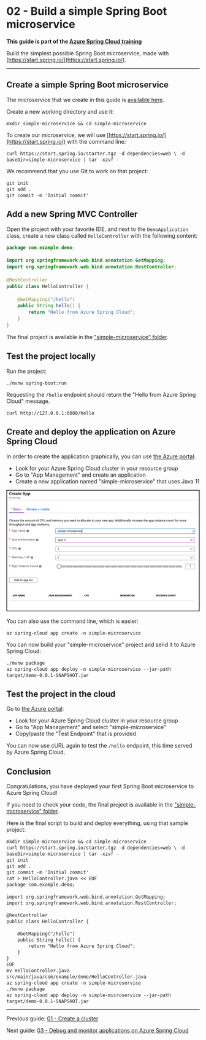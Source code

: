 # 02 - Build a simple Spring Boot microservice

__This guide is part of the [Azure Spring Cloud training](../README.md)__

Build the simplest possible Spring Boot microservice, made with [https://start.spring.io/](https://start.spring.io/).

---

## Create a simple Spring Boot microservice

The microservice that we create in this guide is [available here](simple-microservice/).

Create a new working directory and use it:

```
mkdir simple-microservice && cd simple-microservice
```

To create our microservice, we will use [https://start.spring.io/](https://start.spring.io/) with the command line:

```
curl https://start.spring.io/starter.tgz -d dependencies=web \ -d baseDir=simple-microservice | tar -xzvf -
```

We recommend that you use Git to work on that project:

```
git init
git add .
git commit -m 'Initial commit'
```

## Add a new Spring MVC Controller

Open the project with your favorite IDE, and next to the `DemoApplication` class, create a new class called `HelloController` with the following content:

```java
package com.example.demo;

import org.springframework.web.bind.annotation.GetMapping;
import org.springframework.web.bind.annotation.RestController;

@RestController
public class HelloController {

    @GetMapping("/hello")
    public String hello() {
        return "Hello from Azure Spring Cloud";
    }
}
```

The final project is available in the ["simple-microservice" folder](simple-microservice/).

## Test the project locally

Run the project:

```
./mvnw spring-boot:run
```

Requesting the `/hello` endpoint should return the "Hello from Azure Spring Cloud" message.

```
curl http://127.0.0.1:8080/hello
```

## Create and deploy the application on Azure Spring Cloud

In order to create the application graphically, you can use [the Azure portal](https://portal.azure.com/?WT.mc_id=azurespringcloud-github-judubois):

- Look for your Azure Spring Cloud cluster in your resource group
- Go to "App Management" and create an application
- Create a new application named "simple-microservice" that uses Java 11

![Create application](01-create-application.png)

You can also use the command line, which is easier:

```
az spring-cloud app create -n simple-microservice
```

You can now build your "simple-microservice" project and send it to Azure Spring Cloud:

```
./mvnw package
az spring-cloud app deploy -n simple-microservice --jar-path target/demo-0.0.1-SNAPSHOT.jar
```

## Test the project in the cloud

Go to [the Azure portal](https://portal.azure.com/?WT.mc_id=azurespringcloud-github-judubois):

- Look for your Azure Spring Cloud cluster in your resource group
- Go to "App Management" and select "simple-microservice"
- Copy/paste the "Test Endpoint" that is provided

You can now use cURL again to test the `/hello` endpoint, this time served by Azure Spring Cloud.

## Conclusion

Congratulations, you have deployed your first Spring Boot microservice to Azure Spring Cloud!

If you need to check your code, the final project is available in the ["simple-microservice" folder](simple-microservice/).

Here is the final script to build and deploy everything, using that sample project:

```
mkdir simple-microservice && cd simple-microservice
curl https://start.spring.io/starter.tgz -d dependencies=web \ -d baseDir=simple-microservice | tar -xzvf -
git init
git add .
git commit -m 'Initial commit'
cat > HelloController.java << EOF
package com.example.demo;

import org.springframework.web.bind.annotation.GetMapping;
import org.springframework.web.bind.annotation.RestController;

@RestController
public class HelloController {

    @GetMapping("/hello")
    public String hello() {
        return "Hello from Azure Spring Cloud";
    }
}
EOF
mv HelloController.java src/main/java/com/example/demo/HelloController.java
az spring-cloud app create -n simple-microservice
./mvnw package
az spring-cloud app deploy -n simple-microservice --jar-path target/demo-0.0.1-SNAPSHOT.jar
```

---

Previous guide: [01 - Create a cluster](../01-create-a-cluster/README.md)

Next guide: [03 - Debug and monitor applications on Azure Spring Cloud](../03-debug-and-monitor-applications-on-azure-spring-cloud/README.md)